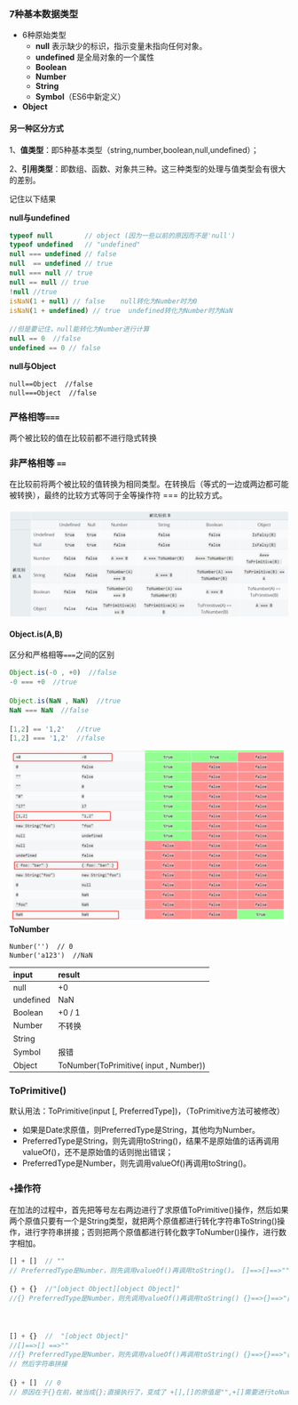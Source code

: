 ### 7种基本数据类型

* 6种原始类型
  * **null** 表示缺少的标识，指示变量未指向任何对象。
  * **undefined** 是全局对象的一个属性
  * **Boolean**
  * **Number**
  * **String**
  * **Symbol**（ES6中新定义）
* **Object**

#### 另一种区分方式

1、**值类型**：即5种基本类型（string,number,boolean,null,undefined）；

2、**引用类型**：即数组、函数、对象共三种。这三种类型的处理与值类型会有很大的差别。

记住以下结果

**null与undefined**

```js
typeof null        // object (因为一些以前的原因而不是'null')
typeof undefined   // "undefined"
null === undefined // false
null  == undefined // true
null === null // true
null == null // true
!null //true
isNaN(1 + null) // false    null转化为Number时为0
isNaN(1 + undefined) // true  undefined转化为Number时为NaN

//但是要记住，null能转化为Number进行计算
null == 0  //false
undefined == 0 // false
```

**null与Object**

```
null==Object  //false
null===Object  //false
```

### 严格相等`===`

两个被比较的值在比较前都不进行隐式转换

### 非严格相等 `==`

在比较前将两个被比较的值转换为相同类型。在转换后（等式的一边或两边都可能被转换），最终的比较方式等同于全等操作符 === 的比较方式。

#### ![](/assets/==.png)

#### Object.is\(A,B\)

区分和严格相等`===`之间的区别

```js
Object.is(-0 , +0)  //false
-0 === +0  //true

Object.is(NaN , NaN)  //true
NaN === NaN  //false

[1,2] == '1,2'   //true
[1,2] === '1,2'  //false
```

![](/assets/===.png)  
**ToNumber**

```
Number('')  // 0
Number('a123')  //NaN
```

| input | result |
| :--- | :--- |
| null | +0 |
| undefined | NaN |
| Boolean | +0 / 1 |
| Number | 不转换 |
| String |  |
| Symbol | 报错 |
| Object | ToNumber\(ToPrimitive\( input , Number\)\) |

### ToPrimitive\(\)

默认用法：ToPrimitive\(input \[, PreferredType\]\)，（ToPrimitive方法可被修改）

* 如果是Date求原值，则PreferredType是String，其他均为Number。
* PreferredType是String，则先调用toString\(\)，结果不是原始值的话再调用valueOf\(\)，还不是原始值的话则抛出错误；
* PreferredType是Number，则先调用valueOf\(\)再调用toString\(\)。

### `+`操作符

在加法的过程中，首先把等号左右两边进行了求原值ToPrimitive\(\)操作，然后如果两个原值只要有一个是String类型，就把两个原值都进行转化字符串ToString\(\)操作，进行字符串拼接；否则把两个原值都进行转化数字ToNumber\(\)操作，进行数字相加。

```js
[] + []  // ""
// PreferredType是Number，则先调用valueOf()再调用toString()。 []==>[]==>""

{} + {}  //"[object Object][object Object]"
//{} PreferredType是Number，则先调用valueOf()再调用toString() {}==>{}==>"[object Object]"



[] + {}  //  "[object Object]"
//[]==>[] ==>""
//{} PreferredType是Number，则先调用valueOf()再调用toString() {}==>{}==>"[object Object]"
// 然后字符串拼接

{} + []  // 0
// 原因在于{}在前，被当成{};直接执行了，变成了 +[],[]的原值是"",+[]需要进行toNumber转换变成了0 ，最后结果为0
 


```



